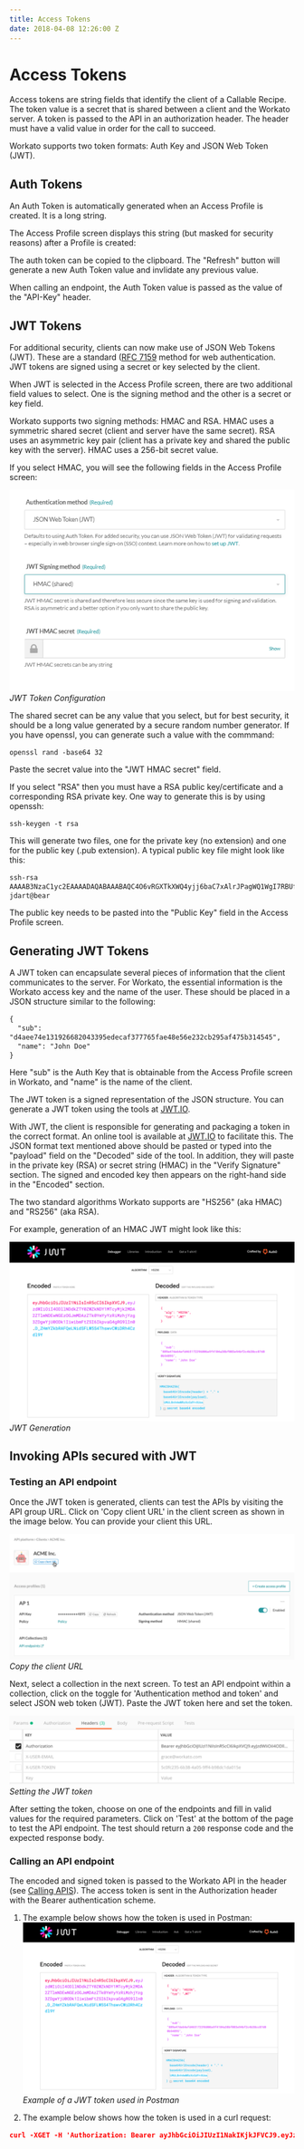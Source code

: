 ```yaml
---
title: Access Tokens
date: 2018-04-08 12:26:00 Z
---
```

# Access Tokens

Access tokens are string fields that identify the client of a Callable Recipe. The token value is a secret that is shared between a client and the Workato server. A token is passed to the API in an authorization header. The header must have a valid value in order for the call to succeed.

Workato supports two token formats: Auth Key and JSON Web Token (JWT).

## Auth Tokens

An Auth Token is automatically generated when an Access Profile is created. It is a long string.

The Access Profile screen displays this string (but masked for security reasons) after a Profile is created:

The auth token can be copied to the clipboard. The "Refresh" button will generate a new Auth Token value and invlidate any previous value.

When calling an endpoint, the Auth Token value is passed as the value of the "API-Key" header.

## JWT Tokens

For additional security, clients can now make use of JSON Web Tokens (JWT). These are a standard ([RFC 7159](https://tools.ietf.org/html/rfc7519) method for web authentication. JWT tokens are signed using a secret or key selected by the client.

When JWT is selected in the Access Profile screen, there are two additional field values to select. One is the signing method and the other is a secret or key field.

Workato supports two signing methods: HMAC and RSA. HMAC uses a symmetric shared secret (client and server have the same secret). RSA uses an asymmetric key pair (client has a private key and shared the public key with the server). HMAC uses a 256-bit secret value.

If you select HMAC, you will see the following fields in the Access Profile screen:

![JWT Token Configuration](/assets/images/api-mgmt/jwt-token-config.png)
*JWT Token Configuration*

The shared secret can be any value that you select, but for best security, it should be a long value generated by a secure random number generator. If you have openssl, you can generate such a value with the commmand:

```
openssl rand -base64 32
```

Paste the secret value into the "JWT HMAC secret" field.

If you select "RSA" then you must have a RSA public key/certificate and a corresponding RSA private key. One way to generate this is by using openssh:

```
ssh-keygen -t rsa
```

This will generate two files, one for the private key (no extension) and one for the public key (.pub extension). A typical public key file might look like this:

```
ssh-rsa AAAAB3NzaC1yc2EAAAADAQABAAABAQC4O6vRGXTkXWQ4yjj6baC7xAlrJPagWQ1WgI7RBUfk5PRPyD88Lp1vqe0CqshOIEeIVca3mD+W0YtJGlu4IaFh2gIC0W2lQY+3yXkzw2IQvnK1jjzxLJ6Dho7Vh3kLVqlmDB0ABdFhoU+vZf19AnLMqGhmu81xXoutK89MJAfvGFWbZ/zfM/yl9aqTOVrEJFpUxloL2IY/EAiUqblRTH5KWtimetEPF8VG3hu/YeU/5/CzPGZaLKUOcO3k0A6a6iIA2ruV180QN0FmgrCUsQ6oA6vWZsY1LuJm3bnLv7KJApR+WYqp7OCMlhk67N7zxkbZqNb2+eyUCx7E2SFCjFkR jdart@bear
```

The public key needs to be pasted into the "Public Key" field in the Access Profile screen.

## Generating JWT Tokens

A JWT token can encapsulate several pieces of information that the client communicates to the server. For Workato, the essential information is the Workato access key and the name of the user. These should be placed in a JSON structure similar to the following:

```
{
  "sub": "d4aee74e131926682043395edecaf377765fae48e56e232cb295af475b314545",
  "name": "John Doe"
}
```

Here "sub" is the Auth Key that is obtainable from the Access Profile screen in Workato, and "name" is the name of the client.

The JWT token is a signed representation of the JSON structure. You can generate a JWT token using the tools at [JWT.IO](https://jwt.io/).

With JWT, the client is responsible for generating and packaging a token in the correct format. An online tool is available at [JWT.IO](https://jwt.io/) to facilitate this. The JSON format text mentioned above should be pasted or typed into the "payload" field on the "Decoded" side of the tool. In addition, they will paste in the private key (RSA) or secret string (HMAC) in the "Verify Signature" section. The signed and encoded key then appears on the right-hand side in the "Encoded" section.

The two standard algorithms Workato supports are "HS256" (aka HMAC) and "RS256" (aka RSA).

For example, generation of an HMAC JWT might look like this:

![JWT Generation](/assets/images/api-mgmt/jwt-generation.png)
*JWT Generation*


## Invoking APIs secured with JWT

### Testing an API endpoint
Once the JWT token is generated, clients can test the APIs by visiting the API group URL. Click on 'Copy client URL' in the client screen as shown in the image below. You can provide your client this URL.

![Copy client URL](/assets/images/api-mgmt/copy-client-url.png)
*Copy the client URL*

Next, select a collection in the next screen. To test an API endpoint within a collection, click on the toggle for 'Authentication method and token' and select JSON web token (JWT). Paste the JWT token here and set the token.

![Select JWT](/assets/images/api-mgmt/postman-eg.png)
*Setting the JWT token*

After setting the token, choose on one of the endpoints and fill in valid values for the required parameters. Click on 'Test' at the bottom of the page to test the API endpoint. The test should return a `200` response code and the expected response body.

### Calling an API endpoint

The encoded and signed token is passed to the Workato API in the header (see [Calling APIS](/api-mgmt/calling-apis.md)). The access token is sent in the Authorization header with the Bearer authentication scheme.

1. The example below shows how the token is used in Postman:
![Postman test](/assets/images/api-mgmt/jwt-generation.png)
*Example of a JWT token used in Postman*

2. The example below shows how the token is used in a curl request:
```json
curl -XGET -H 'Authorization: Bearer ayJhbGciOiJIUzI1NakIKjkJFVCJ9.eyJzdWIiOiI4OJSIFMLLdkZTY0ZWZkNDY1MTcyMjk2MDA2ZTlmNDEwNGEzOGJmMDAzZTk0YmYyYzRiMzhjYzg3ZDgwYjU0ODk1IiwibmFtZSI6os9fvaG4gRG9lIn0.D_ZHmYZkbRAFQeL' 'https://apim.workato.com/api-endpoints-v1/call?email=john-doe%40acme.com'```
